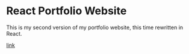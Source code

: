 # React Portfolio Website

This is my second version of my portfolio website, this time rewritten in React.

[link](https://portfolioweb-cf896.web.app)

